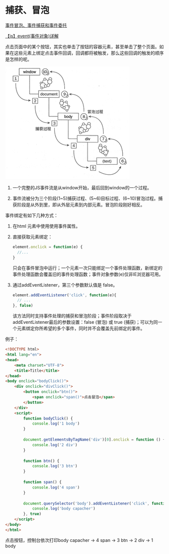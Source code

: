 # 捕获、冒泡

[事件冒泡、事件捕获和事件委托](https://www.cnblogs.com/Chen-XiaoJun/p/6210987.html)

[【js】event(事件对象)详解](https://www.cnblogs.com/websmile/p/8807334.html)

点击页面中的某个按钮，其实也单击了按钮的容器元素，甚至单击了整个页面。如果在这些元素上绑定点击事件回调，回调都将被触发，那么这些回调的触发的顺序是怎样的呢。

![03](../image/03.png)

1. 一个完整的JS事件流是从window开始，最后回到window的一个过程。

2. 事件流被分为三个阶段(1~5)捕获过程、(5~6)目标过程、(6~10)冒泡过程。捕获阶段是从外到里，即从外层元素到内部元素。冒泡阶段刚好相反。

事件绑定有如下几种方式：

1. 在html 元素中使用使用事件属性。

2. 直接获取元素绑定：
    ```js
    element.onclick = function(e) {
      //...
    }
    ```
    只会在事件冒泡中运行；一个元素一次只能绑定一个事件处理函数，新绑定的事件处理函数会覆盖旧的事件处理函数；事件对象参数(e)仅非IE浏览器可用。

3. 通过addEventListener，第三个参数默认值是 false。
   
   ```js
   element.addEventListener('click', function(e){
     // ...
   }, false)
   ```

   该方法同时支持事件处理的捕获和冒泡阶段；事件阶段取决于addEventListener最后的参数设置：false (冒泡) 或 true (捕获)；可以为同一个元素绑定你所希望的多个事件，同时并不会覆盖先前绑定的事件。

例子：

```html
<!DOCTYPE html>
<html lang="en">
<head>
    <meta charset="UTF-8">
    <title>Title</title>
</head>
<body onclick="bodyClick()">
    <div onclick="divClick()">
        <button onclick="btn()">
            <span onclick="span()">点击冒泡</span>
        </button>
    </div>
    <script>
        function bodyClick() {
            console.log('1 body')
        }

        document.getElementsByTagName('div')[0].onclick = function () {
            console.log('2 div')
        }

        function btn() {
            console.log('3 btn')
        }

        function span() {
            console.log('4 span')
        }

        document.querySelector('body').addEventListener('click', function () {
            console.log('body capacher')
        }, true)
    </script>
</body>
</html>
```

点击按钮，控制台依次打印body capacher -> 4 span -> 3 btn -> 2 div -> 1 body